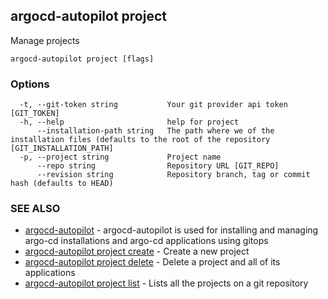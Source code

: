 ## argocd-autopilot project

Manage projects

```
argocd-autopilot project [flags]
```

### Options

```
  -t, --git-token string           Your git provider api token [GIT_TOKEN]
  -h, --help                       help for project
      --installation-path string   The path where we of the installation files (defaults to the root of the repository [GIT_INSTALLATION_PATH]
  -p, --project string             Project name
      --repo string                Repository URL [GIT_REPO]
      --revision string            Repository branch, tag or commit hash (defaults to HEAD)
```

### SEE ALSO

* [argocd-autopilot](argocd-autopilot.md)	 - argocd-autopilot is used for installing and managing argo-cd installations and argo-cd
applications using gitops
* [argocd-autopilot project create](argocd-autopilot_project_create.md)	 - Create a new project
* [argocd-autopilot project delete](argocd-autopilot_project_delete.md)	 - Delete a project and all of its applications
* [argocd-autopilot project list](argocd-autopilot_project_list.md)	 - Lists all the projects on a git repository

